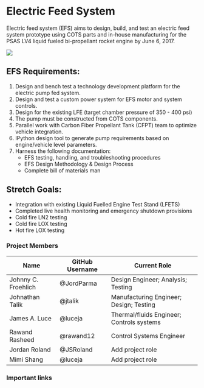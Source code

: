 ﻿Electric Feed System
======================

Electric feed system (EFS) aims to design, build, and test an electric feed system prototype using COTS parts and in-house manufacturing for the PSAS LV4 liquid fueled bi-propellant rocket engine by June 6, 2017.

![](https://github.com/psas/electric-feed-system/blob/master/Publicity/Photo/IMG_20170531_183947_1_edit.jpg)


## EFS Requirements:

1. Design and bench test a technology development platform for the electric pump fed system.
2. Design and test a custom power system for EFS motor and system controls.
3. Design for the existing LFE (target chamber pressure of 350 - 400 psi)
4. The pump must be constructed from COTS components.
5. Parallel work with Carbon Fiber Propellant Tank (CFPT) team to optimize vehicle integration.
6. IPython design tool to generate pump requirements based on engine/vehicle level parameters.    
7. Harness the following documentation:
    - EFS testing, handling, and troubleshooting procedures
    - EFS Design Methodology & Design Process
    - Complete bill of materials man

## Stretch Goals:

- Integration with existing Liquid Fuelled Engine Test Stand (LFETS)
- Completed live health monitoring and emergency shutdown provisions
- Cold fire LN2 testing
- Cold fire LOX testing
- Hot  fire LOX testing

### Project Members

Name                | GitHub Username | Current Role
--------------------|-----------------|-----------------------------------
Johnny C. Froehlich | @JordParma      | Design Engineer; Analysis; Testing
Johnathan Talik     | @jtalik         | Manufacturing Engineer; Design; Testing
James A. Luce       | @luceja         | Thermal/fluids Engineer; Controls systems
Rawand Rasheed      | @rawand12       | Control Systems Engineer
Jordan Roland       | @JSRoland       | Add project role
Mimi Shang          | @luceja         | Add project role

### Important links

